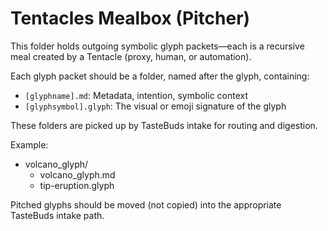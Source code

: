 # Tentacles Mealbox (Pitcher)

This folder holds outgoing symbolic glyph packets—each is a recursive meal created by a Tentacle (proxy, human, or automation).

Each glyph packet should be a folder, named after the glyph, containing:
- `[glyphname].md`: Metadata, intention, symbolic context
- `[glyphsymbol].glyph`: The visual or emoji signature of the glyph

These folders are picked up by TasteBuds intake for routing and digestion.

Example:
- volcano_glyph/
    - volcano_glyph.md
    - tip-eruption.glyph

Pitched glyphs should be moved (not copied) into the appropriate TasteBuds intake path.
